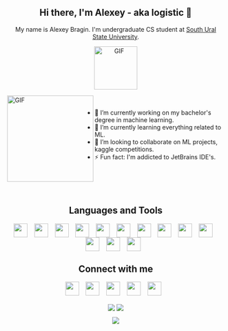 <h2 align="center"> Hi there, I'm Alexey - aka logistic 👋 </h2>
<p align="center"> My name is Alexey Bragin. I'm undergraduate CS student at <a href="https://www.susu.ru/en">South Ural State University</a>.</p>
<p align="center"><img align="center" alt="GIF" height="100px" src="https://media.giphy.com/media/IPbS5R4fSUl5S/giphy.gif" /></p>

<img align="left" alt="GIF" height="200px" src="https://media.giphy.com/media/i4NjAwytgIRDW/giphy.gif" />
</br>

- 🔭 I’m currently working on my bachelor's degree in machine learning.
- 🌱 I’m currently learning everything related to ML.
- 👯 I’m looking to collaborate on ML projects, kaggle competitions.
- ⚡ Fun fact: I'm addicted to JetBrains IDE's. 
</br></br></br></br></br>

<h2 align="center"> Languages and Tools </h2>
<p align="center">
<img align="center" height="32" width="32" src="https://cdn.jsdelivr.net/npm/simple-icons@v3/icons/python.svg" />&nbsp;&nbsp;&nbsp;
<img align="center" height="32" width="32" src="https://cdn.jsdelivr.net/npm/simple-icons@v3/icons/cplusplus.svg" />&nbsp;&nbsp;&nbsp;
<img align="center" height="32" width="32" src="https://cdn.jsdelivr.net/npm/simple-icons@v3/icons/java.svg" />&nbsp;&nbsp;&nbsp;
<img align="center" height="32" width="32" src="https://cdn.jsdelivr.net/npm/simple-icons@v3/icons/linux.svg" />&nbsp;&nbsp;&nbsp;
<img align="center" height="32" width="32" src="https://cdn.jsdelivr.net/npm/simple-icons@v3/icons/gnubash.svg" />&nbsp;&nbsp;&nbsp;
<img align="center" height="32" width="32" src="https://cdn.jsdelivr.net/npm/simple-icons@v3/icons/anaconda.svg" />&nbsp;&nbsp;&nbsp;
<img align="center" height="32" width="32" src="https://cdn.jsdelivr.net/npm/simple-icons@v3/icons/jupyter.svg" />&nbsp;&nbsp;&nbsp;
<img align="center" height="32" width="32" src="https://cdn.jsdelivr.net/npm/simple-icons@v3/icons/jetbrains.svg" />&nbsp;&nbsp;&nbsp;
<img align="center" height="32" width="32" src="https://cdn.jsdelivr.net/npm/simple-icons@v3/icons/git.svg" />&nbsp;&nbsp;&nbsp;
<img align="center" height="32" width="32" src="https://cdn.jsdelivr.net/npm/simple-icons@v3/icons/github.svg" />&nbsp;&nbsp;&nbsp;
<img align="center" height="32" width="32" src="https://cdn.jsdelivr.net/npm/simple-icons@v3/icons/tensorflow.svg" />&nbsp;&nbsp;&nbsp;
<img align="center" height="32" width="32" src="https://cdn.jsdelivr.net/npm/simple-icons@v3/icons/keras.svg" />&nbsp;&nbsp;&nbsp;
<img align="center" height="32" width="32" src="https://cdn.jsdelivr.net/npm/simple-icons@v3/icons/qt.svg" />&nbsp;&nbsp;&nbsp;
</p>


<h2 align="center"> Connect with me </h2>
<p align="center">
<a href="https://vk.com/aleshkabragin"><img height="32" width="32" src="https://cdn.jsdelivr.net/npm/simple-icons@v3/icons/vk.svg" /></a>&nbsp;&nbsp;&nbsp;
<a href="https://www.linkedin.com/in/alexey-bragin-915799156/"><img height="32" width="32" src="https://cdn.jsdelivr.net/npm/simple-icons@v3/icons/linkedin.svg" /></a>&nbsp;&nbsp;&nbsp;
<a href="mailto:a.k.bragin@gmail.com"><img height="32" width="32" src="https://cdn.jsdelivr.net/npm/simple-icons@v3/icons/gmail.svg" /></a>&nbsp;&nbsp;&nbsp;
<a href="https://discordapp.com/channels/@me/logistic#8165/"><img height="32" width="32" src="https://cdn.jsdelivr.net/npm/simple-icons@v3/icons/discord.svg" /></a>&nbsp;&nbsp;&nbsp;
<a href="https://www.instagram.com/bragin.a.k/"><img height="32" width="32" src="https://cdn.jsdelivr.net/npm/simple-icons@v3/icons/instagram.svg" /></a>&nbsp;&nbsp;&nbsp;
</p>

<p align="center">
    <img align="center" src="https://github-readme-stats.vercel.app/api?username=logisticAKB&count_private=true&hide_border=true&show_icons=true&include_all_commits=true">
    <img align="center" src="https://github-readme-stats.vercel.app/api/top-langs/?username=logisticAKB&hide_border=true&hide=TeX&layout=compact">
</p>

<p align="center">
    <img align="center" src="https://badges.pufler.dev/visits/logisticAKB/logisticAKB">
</p>



<!--
**logisticAKB/logisticAKB** is a ✨ _special_ ✨ repository because its `README.md` (this file) appears on your GitHub profile.

Here are some ideas to get you started:

- 🔭 I’m currently working on ...
- 🌱 I’m currently learning ...
- 👯 I’m looking to collaborate on ...
- 🤔 I’m looking for help with ...
- 💬 Ask me about ...
- 📫 How to reach me: ...
- 😄 Pronouns: ...
- ⚡ Fun fact: ...
--> 
